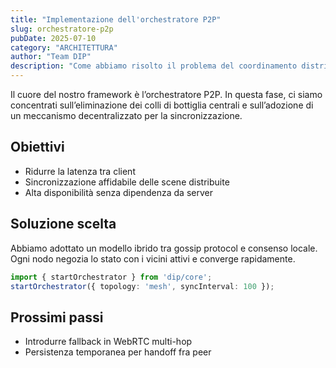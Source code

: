 ```yaml
---
title: "Implementazione dell'orchestratore P2P"
slug: orchestratore-p2p
pubDate: 2025-07-10
category: "ARCHITETTURA"
author: "Team DIP"
description: "Come abbiamo risolto il problema del coordinamento distribuito senza server centrale."
---
```


Il cuore del nostro framework è l’orchestratore P2P. In questa fase, ci siamo concentrati sull’eliminazione dei colli di bottiglia centrali e sull’adozione di un meccanismo decentralizzato per la sincronizzazione.

## Obiettivi

- Ridurre la latenza tra client
- Sincronizzazione affidabile delle scene distribuite
- Alta disponibilità senza dipendenza da server

## Soluzione scelta

Abbiamo adottato un modello ibrido tra gossip protocol e consenso locale. Ogni nodo negozia lo stato con i vicini attivi e converge rapidamente.

```ts
import { startOrchestrator } from 'dip/core';
startOrchestrator({ topology: 'mesh', syncInterval: 100 });
```

## Prossimi passi

- Introdurre fallback in WebRTC multi-hop
- Persistenza temporanea per handoff fra peer
